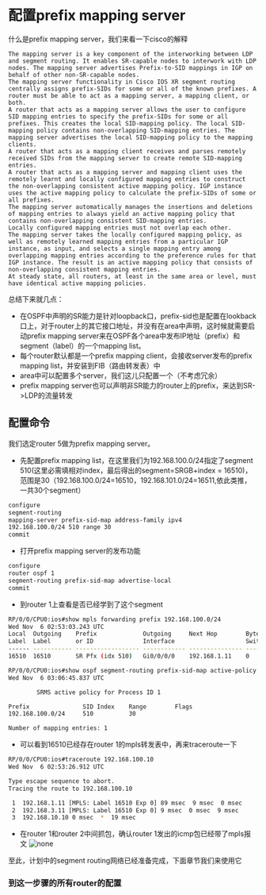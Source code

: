 # 配置prefix mapping server

什么是prefix mapping server，我们来看一下cisco的解释
```text
The mapping server is a key component of the interworking between LDP and segment routing. It enables SR-capable nodes to interwork with LDP nodes. The mapping server advertises Prefix-to-SID mappings in IGP on behalf of other non-SR-capable nodes.
The mapping server functionality in Cisco IOS XR segment routing centrally assigns prefix-SIDs for some or all of the known prefixes. A router must be able to act as a mapping server, a mapping client, or both.
A router that acts as a mapping server allows the user to configure SID mapping entries to specify the prefix-SIDs for some or all prefixes. This creates the local SID-mapping policy. The local SID-mapping policy contains non-overlapping SID-mapping entries. The mapping server advertises the local SID-mapping policy to the mapping clients.
A router that acts as a mapping client receives and parses remotely received SIDs from the mapping server to create remote SID-mapping entries.
A router that acts as a mapping server and mapping client uses the remotely learnt and locally configured mapping entries to construct the non-overlapping consistent active mapping policy. IGP instance uses the active mapping policy to calculate the prefix-SIDs of some or all prefixes.
The mapping server automatically manages the insertions and deletions of mapping entries to always yield an active mapping policy that contains non-overlapping consistent SID-mapping entries.
Locally configured mapping entries must not overlap each other.
The mapping server takes the locally configured mapping policy, as well as remotely learned mapping entries from a particular IGP instance, as input, and selects a single mapping entry among overlapping mapping entries according to the preference rules for that IGP instance. The result is an active mapping policy that consists of non-overlapping consistent mapping entries.
At steady state, all routers, at least in the same area or level, must have identical active mapping policies.
```
总结下来就几点：
- 在OSPF中声明的SR能力是针对loopback口，prefix-sid也是配置在lookback口上，对于router上的其它接口地址，并没有在area中声明，这时候就需要启动prefix mapping server来在OSPF各个area中发布IP地址（prefix）和segment（label）的一个mapping list。
- 每个router默认都是一个prefix mapping client，会接收server发布的prefix mapping list，并安装到FIB（路由转发表）中
- area中可以配置多个server，我们这儿只配置一个（不考虑冗余）
- prefix mapping server也可以声明非SR能力的router上的prefix，来达到SR->LDP的流量转发

## 配置命令
我们选定router 5做为prefix mapping server。
- 先配置prefix mapping list，在这里我们为192.168.100.0/24指定了segment 510(这里必需填相对index，最后得出的segment=SRGB+index = 16510)，范围是30（192.168.100.0/24=16510，192.168.101.0/24=16511,依此类推，一共30个segment）
```bash
configure
segment-routing
mapping-server prefix-sid-map address-family ipv4
192.168.100.0/24 510 range 30
commit
```

- 打开prefix mapping server的发布功能
```bash
configure
router ospf 1
segment-routing prefix-sid-map advertise-local
commit
```

- 到router 1上查看是否已经学到了这个segment
```bash
RP/0/0/CPU0:ios#show mpls forwarding prefix 192.168.100.0/24
Wed Nov  6 02:53:03.243 UTC
Local  Outgoing    Prefix             Outgoing     Next Hop        Bytes
Label  Label       or ID              Interface                    Switched
------ ----------- ------------------ ------------ --------------- ------------
16510  16510       SR Pfx (idx 510)   Gi0/0/0/0    192.168.1.11    0

RP/0/0/CPU0:ios#show ospf segment-routing prefix-sid-map active-policy
Wed Nov  6 03:06:45.837 UTC

        SRMS active policy for Process ID 1

Prefix               SID Index    Range        Flags
192.168.100.0/24     510          30

Number of mapping entries: 1
```
- 可以看到16510已经存在router 1的mpls转发表中，再来traceroute一下
```bash
RP/0/0/CPU0:ios#traceroute 192.168.100.10
Wed Nov  6 02:53:26.912 UTC

Type escape sequence to abort.
Tracing the route to 192.168.100.10

 1  192.168.1.11 [MPLS: Label 16510 Exp 0] 89 msec  9 msec  0 msec
 2  192.168.3.11 [MPLS: Label 16510 Exp 0] 9 msec  0 msec  9 msec
 3  192.168.10.10 0 msec  *  19 msec
```
- 在router 1和router 2中间抓包，确认router 1发出的icmp包已经带了mpls报文
![none](https://github.com/nokia-t1zhou/segment-routing-step-by-step/blob/master/prefix_mapping_server/1.png)

至此，计划中的segment routing网络已经准备完成，下面章节我们来使用它

### 到这一步骤的所有router的配置

